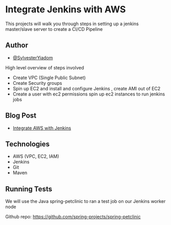 
# Integrate Jenkins with AWS

This projects will walk you through steps in setting up a jenkins master/slave server to create a CI/CD Pipeline



## Author

- [@SylvesterYiadom](https://www.syiadom.com/)

High level overview of steps involved
-  Create VPC (Single Public Subnet)
-  Create Security groups
-  Spin up EC2 and install and configure Jenkins , create AMI out of EC2
-  Create a user with ec2 permissions spin up ec2 instances to run jenkins jobs

## Blog Post

- [Integrate AWS with Jenkins](https://medium.com/@SylvesterYiadom/integrate-jenkins-with-aws-part-i-e51f141b7ec2)



## Technologies
- AWS (VPC, EC2, IAM)
- Jenkins
- Git
- Maven

## Running Tests
We will use the Java spring-petclinic to ran a test job on our Jenkins worker node

Github repo: https://github.com/spring-projects/spring-petclinic